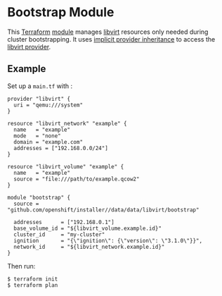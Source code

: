 # Bootstrap Module

This [Terraform][] [module][] manages [libvirt][] resources only needed during cluster bootstrapping.
It uses [implicit provider inheritance][implicit-provider-inheritance] to access the [libvirt provider][libvirt-provider].

## Example

Set up a `main.tf` with :

```hcl
provider "libvirt" {
  uri = "qemu:///system"
}

resource "libvirt_network" "example" {
  name   = "example"
  mode   = "none"
  domain = "example.com"
  addresses = ["192.168.0.0/24"]
}

resource "libvirt_volume" "example" {
  name   = "example"
  source = "file:///path/to/example.qcow2"
}

module "bootstrap" {
  source = "github.com/openshift/installer//data/data/libvirt/bootstrap"

  addresses      = ["192.168.0.1"]
  base_volume_id = "${libvirt_volume.example.id}"
  cluster_id     = "my-cluster"
  ignition       = "{\"ignition\": {\"version\": \"3.1.0\"}}",
  network_id     = "${libvirt_network.example.id}"
}
```

Then run:

```console
$ terraform init
$ terraform plan
```

[libvirt]: https://libvirt.org/
[libvirt-provider]: https://github.com/dmacvicar/terraform-provider-libvirt
[implicit-provider-inheritance]: https://www.terraform.io/docs/modules/usage.html#implicit-provider-inheritance
[module]: https://www.terraform.io/docs/modules/
[Terraform]: https://www.terraform.io/
